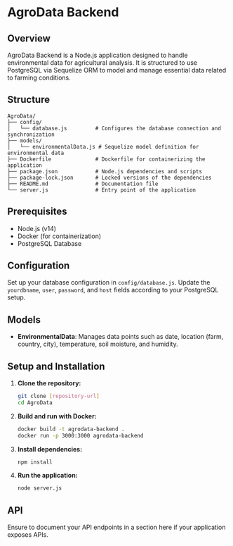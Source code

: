 # AgroData Backend

## Overview
AgroData Backend is a Node.js application designed to handle environmental data for agricultural analysis. It is structured to use PostgreSQL via Sequelize ORM to model and manage essential data related to farming conditions.

## Structure

```
AgroData/
├── config/
│   └── database.js         # Configures the database connection and synchronization
├── models/
│   └── environmentalData.js # Sequelize model definition for environmental data
├── Dockerfile              # Dockerfile for containerizing the application
├── package.json            # Node.js dependencies and scripts
├── package-lock.json       # Locked versions of the dependencies
├── README.md               # Documentation file
└── server.js               # Entry point of the application
```

## Prerequisites
- Node.js (v14)
- Docker (for containerization)
- PostgreSQL Database

## Configuration
Set up your database configuration in `config/database.js`. Update the `yourdbname`, `user`, `password`, and `host` fields according to your PostgreSQL setup.

## Models
- **EnvironmentalData**: Manages data points such as date, location (farm, country, city), temperature, soil moisture, and humidity.

## Setup and Installation

1. **Clone the repository:**
   ```bash
   git clone [repository-url]
   cd AgroData
   ```

2. **Build and run with Docker:**
   ```bash
   docker build -t agrodata-backend .
   docker run -p 3000:3000 agrodata-backend
   ```

3. **Install dependencies:**
   ```bash
   npm install
   ```

4. **Run the application:**
   ```bash
   node server.js
   ```

## API
Ensure to document your API endpoints in a section here if your application exposes APIs.

